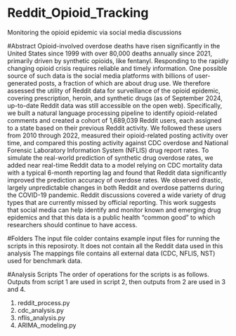 # Reddit_Opioid_Tracking
Monitoring the opioid epidemic via social media discussions

#Abstract
Opioid-involved overdose deaths have risen significantly in the United States since 1999 with over 80,000 deaths annually since 2021, primarily driven by synthetic opioids, like fentanyl. Responding to the rapidly changing opioid crisis requires reliable and timely information. One possible source of such data is the social media platforms with billions of user-generated posts, a fraction of which are about drug use. We therefore assessed the utility of Reddit data for surveillance of the opioid epidemic, covering prescription, heroin, and synthetic drugs (as of September 2024, up-to-date Reddit data was still accessible on the open web). Specifically, we built a natural language processing pipeline to identify opioid-related comments and created a cohort of 1,689,039 Reddit users, each assigned to a state based on their previous Reddit activity. We followed these users from 2010 through 2022, measured their opioid-related posting activity over time, and compared this posting activity against CDC overdose and National Forensic Laboratory Information System (NFLIS) drug report rates. To simulate the real-world prediction of synthetic drug overdose rates, we added near real-time Reddit data to a model relying on CDC mortality data with a typical 6-month reporting lag and found that Reddit data significantly improved the prediction accuracy of overdose rates. We observed drastic, largely unpredictable changes in both Reddit and overdose patterns during the COVID-19 pandemic. Reddit discussions covered a wide variety of drug types that are currently missed by official reporting. This work suggests that social media can help identify and monitor known and emerging drug epidemics and that this data is a public health “common good” to which researchers should continue to have access.

#Folders
The input file colder contains example input files for running the scripts in this reposiroty. It does not contain all the Reddit data used in this analysis
The mappings file contains all external data (CDC, NFLIS, NST) used for benchmark data.

#Analysis Scripts
The order of operations for the scripts is as follows. Outputs from script 1 are used in script 2, then outputs from 2 are used in 3 and 4.
1. reddit_process.py
2. cdc_analysis.py
3. nflis_analysis.py
4. ARIMA_modeling.py
